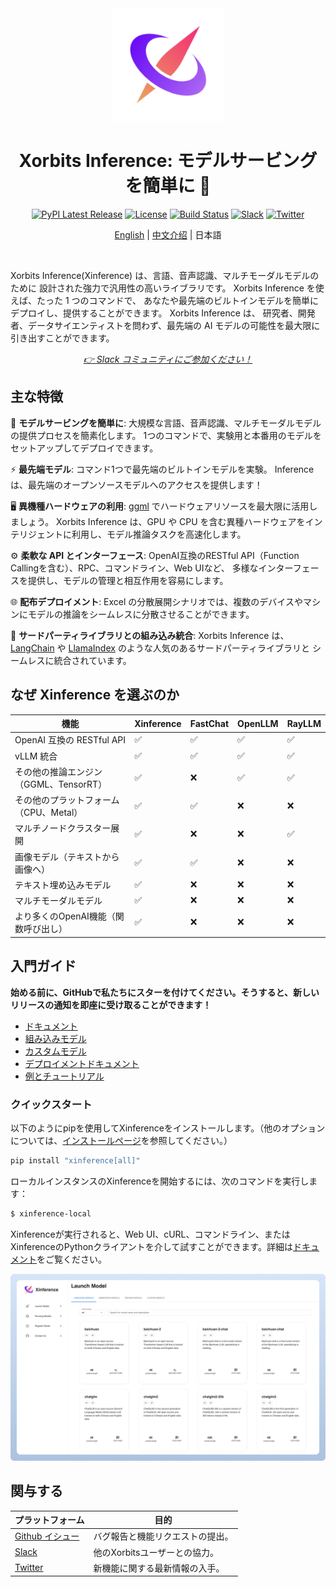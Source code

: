 <div align="center">
<img src="./assets/xorbits-logo.png" width="180px" alt="xorbits" />

# Xorbits Inference: モデルサービングを簡単に 🤖

[![PyPI Latest Release](https://img.shields.io/pypi/v/xinference.svg?style=for-the-badge)](https://pypi.org/project/xinference/)
[![License](https://img.shields.io/pypi/l/xinference.svg?style=for-the-badge)](https://github.com/xorbitsai/inference/blob/main/LICENSE)
[![Build Status](https://img.shields.io/github/actions/workflow/status/xorbitsai/inference/python.yaml?branch=main&style=for-the-badge&label=GITHUB%20ACTIONS&logo=github)](https://actions-badge.atrox.dev/xorbitsai/inference/goto?ref=main)
[![Slack](https://img.shields.io/badge/join_Slack-781FF5.svg?logo=slack&style=for-the-badge)](https://join.slack.com/t/xorbitsio/shared_invite/zt-1o3z9ucdh-RbfhbPVpx7prOVdM1CAuxg)
[![Twitter](https://img.shields.io/twitter/follow/xorbitsio?logo=x&style=for-the-badge)](https://twitter.com/xorbitsio)

[English](README.md) | [中文介绍](README_zh_CN.md) | 日本語
</div>
<br />


Xorbits Inference(Xinference) は、言語、音声認識、マルチモーダルモデルのために
設計された強力で汎用性の高いライブラリです。 Xorbits Inference を使えば、たった 1 つのコマンドで、
あなたや最先端のビルトインモデルを簡単にデプロイし、提供することができます。 Xorbits Inference は、
研究者、開発者、データサイエンティストを問わず、最先端の AI モデルの可能性を最大限に引き出すことができます。

<div align="center">
<i><a href="https://join.slack.com/t/xorbitsio/shared_invite/zt-1z3zsm9ep-87yI9YZ_B79HLB2ccTq4WA">👉 Slack コミュニティにご参加ください！</a></i>
</div>


## 主な特徴
🌟 **モデルサービングを簡単に**: 大規模な言語、音声認識、マルチモーダルモデルの提供プロセスを簡素化します。
1つのコマンドで、実験用と本番用のモデルをセットアップしてデプロイできます。

⚡️ **最先端モデル**: コマンド1つで最先端のビルトインモデルを実験。
Inference は、最先端のオープンソースモデルへのアクセスを提供します！

🖥 **異機種ハードウェアの利用**: [ggml](https://github.com/ggerganov/ggml) でハードウェアリソースを最大限に活用しましょう。
Xorbits Inference は、GPU や CPU を含む異種ハードウェアをインテリジェントに利用し、モデル推論タスクを高速化します。

⚙️ **柔軟な API とインターフェース**: OpenAI互換のRESTful API（Function Callingを含む）、RPC、コマンドライン、Web UIなど、
多様なインターフェースを提供し、モデルの管理と相互作用を容易にします。

🌐 **配布デプロイメント**: Excel の分散展開シナリオでは、複数のデバイスやマシンにモデルの推論をシームレスに分散させることができます。

🔌 **サードパーティライブラリとの組み込み統合**: Xorbits Inference は、[LangChain](https://python.langchain.com/docs/integrations/providers/xinference)
や [LlamaIndex](https://gpt-index.readthedocs.io/en/stable/examples/llm/XinferenceLocalDeployment.html#i-run-pip-install-xinference-all-in-a-terminal-window) のような人気のあるサードパーティライブラリと
シームレスに統合されています。

## なぜ Xinference を選ぶのか
| 機能 | Xinference | FastChat | OpenLLM | RayLLM |
|------|------------|----------|---------|--------|
| OpenAI 互換の RESTful API | ✅ | ✅ | ✅ | ✅ |
| vLLM 統合 | ✅ | ✅ | ✅ | ✅ |
| その他の推論エンジン（GGML、TensorRT） | ✅ | ❌ | ✅ | ✅ |
| その他のプラットフォーム（CPU、Metal） | ✅ | ✅ | ❌ | ❌ |
| マルチノードクラスター展開 | ✅ | ❌ | ❌ | ✅ |
| 画像モデル（テキストから画像へ） | ✅ | ✅ | ❌ | ❌ |
| テキスト埋め込みモデル | ✅ | ❌ | ❌ | ❌ |
| マルチモーダルモデル | ✅ | ❌ | ❌ | ❌ |
| より多くのOpenAI機能（関数呼び出し） | ✅ | ❌ | ❌ | ❌ |

## 入門ガイド

**始める前に、GitHubで私たちにスターを付けてください。そうすると、新しいリリースの通知を即座に受け取ることができます！**

* [ドキュメント](https://inference.readthedocs.io/en/latest/index.html)
* [組み込みモデル](https://inference.readthedocs.io/en/latest/models/builtin/index.html)
* [カスタムモデル](https://inference.readthedocs.io/en/latest/models/custom.html)
* [デプロイメントドキュメント](https://inference.readthedocs.io/en/latest/getting_started/using_xinference.html)
* [例とチュートリアル](https://inference.readthedocs.io/en/latest/examples/index.html)

### クイックスタート

以下のようにpipを使用してXinferenceをインストールします。（他のオプションについては、[インストールページ](https://inference.readthedocs.io/en/latest/getting_started/installation.html)を参照してください。）

```bash
pip install "xinference[all]"
```

ローカルインスタンスのXinferenceを開始するには、次のコマンドを実行します：

```bash
$ xinference-local
```

Xinferenceが実行されると、Web UI、cURL、コマンドライン、またはXinferenceのPythonクライアントを介して試すことができます。詳細は[ドキュメント](https://inference.readthedocs.io/en/latest/getting_started/using_xinference.html#run-xinference-locally)をご覧ください。

![Web UI](assets/screenshot.png)

## 関与する

| プラットフォーム                                                                                   | 目的                                              |
|---------------------------------------------------------------------------------------------------|--------------------------------------------------|
| [Github イシュー](https://github.com/xorbitsai/inference/issues)                                  | バグ報告と機能リクエストの提出。                  |
| [Slack](https://join.slack.com/t/xorbitsio/shared_invite/zt-1o3z9ucdh-RbfhbPVpx7prOVdM1CAuxg)      | 他のXorbitsユーザーとの協力。                      |
| [Twitter](https://twitter.com/xorbitsio)                                                          | 新機能に関する最新情報の入手。                    |
